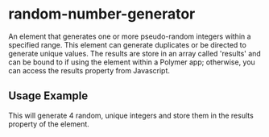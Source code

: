 # random-number-generator

An element that generates one or more pseudo-random integers within a specified
range.   This element can generate duplicates or be directed to generate unique
values.  The results are store in an array called 'results' and can be bound to
if using the element within a Polymer app; otherwise, you can access the results
property from Javascript.


## Usage Example
<random-number-generator unique start="1" end="10" numberofresults="4"
results="{{numbers}"></random-number-generator>

This will generate 4 random, unique integers and store them in the results
property of the element.
